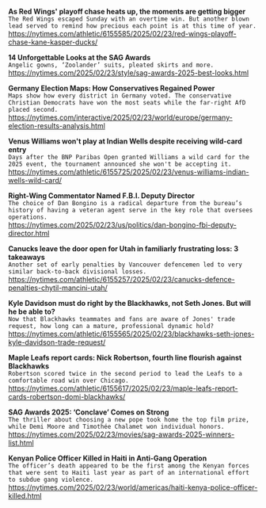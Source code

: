 **As Red Wings' playoff chase heats up, the moments are getting bigger**\
`The Red Wings escaped Sunday with an overtime win. But another blown lead served to remind how precious each point is at this time of year.`\
https://nytimes.com/athletic/6155585/2025/02/23/red-wings-playoff-chase-kane-kasper-ducks/

**14 Unforgettable Looks at the SAG Awards**\
`Angelic gowns, ‘Zoolander’ suits, pleated skirts and more.`\
https://nytimes.com/2025/02/23/style/sag-awards-2025-best-looks.html

**Germany Election Maps: How Conservatives Regained Power**\
`Maps show how every district in Germany voted. The conservative Christian Democrats have won the most seats while the far-right AfD placed second.`\
https://nytimes.com/interactive/2025/02/23/world/europe/germany-election-results-analysis.html

**Venus Williams won't play at Indian Wells despite receiving wild-card entry**\
`Days after the BNP Paribas Open granted Williams a wild card for the 2025 event, the tournament announced she won't be accepting it.`\
https://nytimes.com/athletic/6155725/2025/02/23/venus-williams-indian-wells-wild-card/

**Right-Wing Commentator Named F.B.I. Deputy Director**\
`The choice of Dan Bongino is a radical departure from the bureau’s history of having a veteran agent serve in the key role that oversees operations.`\
https://nytimes.com/2025/02/23/us/politics/dan-bongino-fbi-deputy-director.html

**Canucks leave the door open for Utah in familiarly frustrating loss: 3 takeaways**\
`Another set of early penalties by Vancouver defencemen led to very similar back-to-back divisional losses.`\
https://nytimes.com/athletic/6155257/2025/02/23/canucks-defence-penalties-chytil-mancini-utah/

**Kyle Davidson must do right by the Blackhawks, not Seth Jones. But will he be able to?**\
`Now that Blackhawks teammates and fans are aware of Jones' trade request, how long can a mature, professional dynamic hold?`\
https://nytimes.com/athletic/6155565/2025/02/23/blackhawks-seth-jones-kyle-davidson-trade-request/

**Maple Leafs report cards: Nick Robertson, fourth line flourish against Blackhawks**\
`Robertson scored twice in the second period to lead the Leafs to a comfortable road win over Chicago.`\
https://nytimes.com/athletic/6155617/2025/02/23/maple-leafs-report-cards-robertson-domi-blackhawks/

**SAG Awards 2025: ‘Conclave’ Comes on Strong**\
`The thriller about choosing a new pope took home the top film prize, while Demi Moore and Timothée Chalamet won individual honors.`\
https://nytimes.com/2025/02/23/movies/sag-awards-2025-winners-list.html

**Kenyan Police Officer Killed in Haiti in Anti-Gang Operation**\
`The officer’s death appeared to be the first among the Kenyan forces that were sent to Haiti last year as part of an international effort to subdue gang violence.`\
https://nytimes.com/2025/02/23/world/americas/haiti-kenya-police-officer-killed.html

